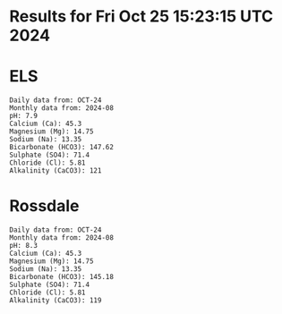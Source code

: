 # Results for Fri Oct 25 15:23:15 UTC 2024
# ELS
```
Daily data from: OCT-24
Monthly data from: 2024-08
pH: 7.9
Calcium (Ca): 45.3
Magnesium (Mg): 14.75
Sodium (Na): 13.35
Bicarbonate (HCO3): 147.62
Sulphate (SO4): 71.4
Chloride (Cl): 5.81
Alkalinity (CaCO3): 121
```
# Rossdale
```
Daily data from: OCT-24
Monthly data from: 2024-08
pH: 8.3
Calcium (Ca): 45.3
Magnesium (Mg): 14.75
Sodium (Na): 13.35
Bicarbonate (HCO3): 145.18
Sulphate (SO4): 71.4
Chloride (Cl): 5.81
Alkalinity (CaCO3): 119
```
